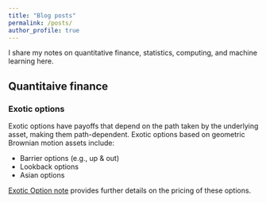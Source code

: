 ```yaml
---
title: "Blog posts"
permalink: /posts/
author_profile: true
---
```


I share my notes on quantitative finance, statistics, computing, and machine learning here.

## Quantitaive finance

### Exotic options 

Exotic options have payoffs that depend on the path taken by the underlying asset, making them path-dependent. Exotic options based on geometric Brownian motion assets include:

- Barrier options (e.g., up \& out)
- Lookback options
- Asian options

[Exotic Option note](https://sinabaghal.github.io/files/notes/exotic_options_notes.pdf) provides further details on the pricing of these options.



